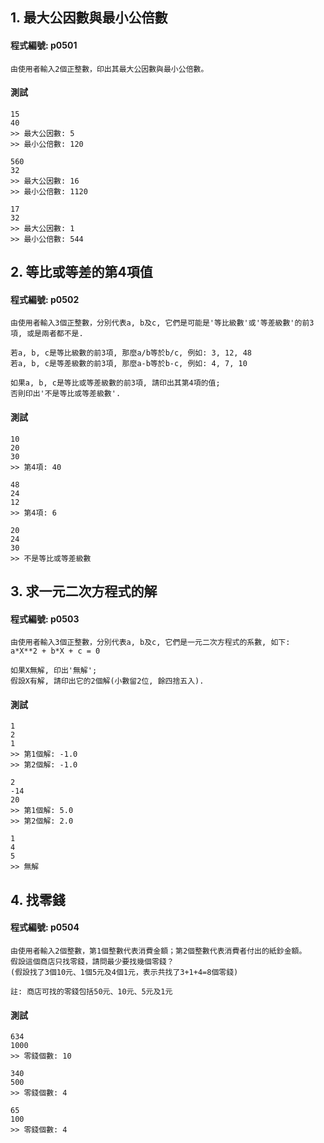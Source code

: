 ## 1. 最大公因數與最小公倍數

#### 程式編號: p0501 <p/>
```
由使用者輸入2個正整數，印出其最大公因數與最小公倍數。
```

#### 測試
```
15
40
>> 最大公因數: 5
>> 最小公倍數: 120

560
32
>> 最大公因數: 16
>> 最小公倍數: 1120

17
32
>> 最大公因數: 1
>> 最小公倍數: 544
```



## 2. 等比或等差的第4項值

#### 程式編號: p0502 <p/>
```
由使用者輸入3個正整數，分別代表a, b及c, 它們是可能是'等比級數'或'等差級數'的前3項, 或是兩者都不是.

若a, b, c是等比級數的前3項, 那麼a/b等於b/c, 例如: 3, 12, 48
若a, b, c是等差級數的前3項, 那麼a-b等於b-c, 例如: 4, 7, 10

如果a, b, c是等比或等差級數的前3項, 請印出其第4項的值;
否則印出'不是等比或等差級數'.
```

#### 測試
```
10
20
30
>> 第4項: 40

48
24
12
>> 第4項: 6

20
24
30
>> 不是等比或等差級數
```


## 3. 求一元二次方程式的解

#### 程式編號: p0503 <p/>
```
由使用者輸入3個正整數，分別代表a, b及c, 它們是一元二次方程式的系數, 如下:
a*X**2 + b*X + c = 0

如果X無解, 印出'無解';
假設X有解, 請印出它的2個解(小數留2位, 餘四捨五入).
```

#### 測試
```
1
2
1
>> 第1個解: -1.0
>> 第2個解: -1.0

2
-14
20
>> 第1個解: 5.0
>> 第2個解: 2.0

1
4
5
>> 無解
```


## 4. 找零錢

#### 程式編號: p0504 <p/>
```
由使用者輸入2個整數，第1個整數代表消費金額；第2個整數代表消費者付出的紙鈔金額。
假設這個商店只找零錢，請問最少要找幾個零錢？
(假設找了3個10元、1個5元及4個1元，表示共找了3+1+4=8個零錢)

註: 商店可找的零錢包括50元、10元、5元及1元
```

#### 測試
```
634
1000
>> 零錢個數: 10

340
500
>> 零錢個數: 4

65
100
>> 零錢個數: 4
```

